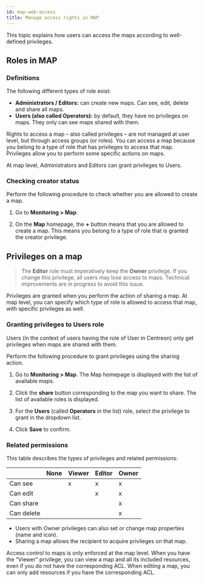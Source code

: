 ```yaml
---
id: map-web-access
title: Manage access rights in MAP
---
```


This topic explains how users can access the maps according to well-defined privileges.

## Roles in MAP

### Definitions

The following different types of role exist:

- **Administrators / Editors:** can create new maps. Can see, edit, delete and share all maps.
- **Users (also called Operators):** by default, they have no privileges on maps. They only can see maps shared with them.

Rights to access a map – also called privileges – are not managed at user level, but through access groups (or roles). You can access a map because you belong to a type of role that has privileges to access that map. Privileges allow you to perform some specific actions on maps.

At map level, Administrators and Editors can grant privileges to Users.
 
### Checking creator status

Perform the following procedure to check whether you are allowed to create a map.

1. Go to **Monitoring > Map**.

2. On the **Map** homepage, the **+** button means that you are allowed to create a map. This means you belong to a type of role that is granted the creator privilege.

## Privileges on a map

> The **Editor** role must imperatively keep the **Owner** privilege. If you change this privilege, all users may lose access to maps. Technical improvements are in progress to avoid this issue.

Privileges are granted when you perform the action of sharing a map. At map level, you can specify which type of role is allowed to access that map, with specific privileges as well. 

### Granting privileges to Users role

Users (in the context of users having the role of User in Centreon) only get privileges when maps are shared with them.

Perform the following procedure to grant privileges using the sharing action.

1. Go to **Monitoring > Map**.
The Map homepage is displayed with the list of available maps.

2. Click the **share** button corresponding to the map you want to share.
The list of available roles is displayed.

3. For the **Users** (called **Operators** in the list) role, select the privilege to grant in the dropdown list.

4. Click **Save** to confirm.

### Related permissions

This table describes the types of privileges and related permissions:

|            | None | Viewer | Editor | Owner |
|------------|------|--------|--------|-------|
| Can see    |      |   x    |    x   |   x   | 
| Can edit   |      |        |    x   |   x   |
| Can share  |      |        |        |   x   |
| Can delete |      |        |        |   x   |

- Users with Owner privileges can also set or change map properties (name and icon).
- Sharing a map allows the recipient to acquire privileges on that map.

Access control to maps is only enforced at the map level. When you have the “Viewer” privilege, you can view a map and all its included resources, even if you do not have the corresponding ACL. When editing a map, you can only add resources if you have the corresponding ACL.
